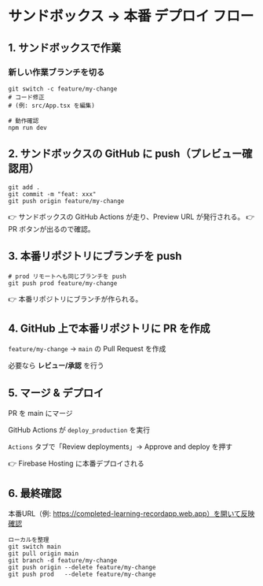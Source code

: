 # サンドボックス → 本番 デプロイ フロー

## 1. サンドボックスで作業
### 新しい作業ブランチを切る
```
git switch -c feature/my-change
# コード修正
# (例: src/App.tsx を編集)

# 動作確認
npm run dev
```

## 2. サンドボックスの GitHub に push（プレビュー確認用）
```
git add .
git commit -m "feat: xxx"
git push origin feature/my-change
```
👉 サンドボックスの GitHub Actions が走り、Preview URL が発行される。
👉 PR ボタンが出るので確認。

## 3. 本番リポジトリにブランチを push
```
# prod リモートへも同じブランチを push
git push prod feature/my-change
```
👉 本番リポジトリにブランチが作られる。

## 4. GitHub 上で本番リポジトリに PR を作成

`feature/my-change` → `main` の Pull Request を作成

必要なら **レビュー/承認** を行う

## 5. マージ & デプロイ

PR を main にマージ

GitHub Actions が `deploy_production` を実行

`Actions` タブで「Review deployments」→ Approve and deploy を押す

👉 Firebase Hosting に本番デプロイされる

## 6. 最終確認
本番URL（例: https://completed-learning-recordapp.web.app）を開いて反映確認
```
ローカルを整理
git switch main
git pull origin main
git branch -d feature/my-change
git push origin --delete feature/my-change
git push prod   --delete feature/my-change
```
